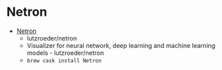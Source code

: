 # Netron
- [Netron](https://github.com/lutzroeder/netron)
  -  lutzroeder/netron
  - Visualizer for neural network, deep learning and machine learning models - lutzroeder/netron
  - `brew cask install Netron`
